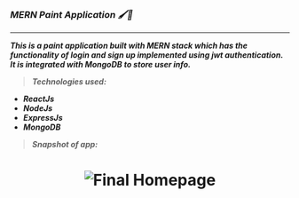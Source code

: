 ### ***MERN Paint Application 🖌️🎨***
---

***This is a paint application built with MERN stack which has the functionality of login and sign up implemented using jwt authentication. It is integrated with MongoDB to store user info.***

> ***Technologies used:***
* ***ReactJs***
* ***NodeJs***
* ***ExpressJs***
* ***MongoDB***

> ***Snapshot of app:*** 


<h1 align="center">
	<img alt="Final Homepage" src="https://github.com/vedantyetekar7/mern-paint-app/blob/main/img/Paint%20App%20-%20Google%20Chrome%2015-07-2022%2017_01_18.png"/>
</h1>
